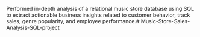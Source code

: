 Performed in-depth analysis of a relational music store database using SQL to extract actionable business insights related to customer behavior, track sales, genre popularity, and employee performance.# Music-Store-Sales-Analysis-SQL-project
